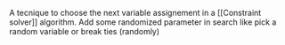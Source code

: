 A tecnique to choose the next variable assignement in a [[Constraint solver]] algorithm.
Add some randomized parameter in search like pick a random variable or break ties (randomly)
